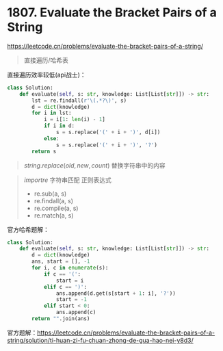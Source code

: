 # 1807. Evaluate the Bracket Pairs of a String

<https://leetcode.cn/problems/evaluate-the-bracket-pairs-of-a-string/>

> 直接遍历/哈希表

直接遍历效率较低(api战士)：

```Python
class Solution:
    def evaluate(self, s: str, knowledge: List[List[str]]) -> str:
        lst = re.findall(r'\(.*?\)', s)
        d = dict(knowledge)
        for i in lst:
            i = i[1: len(i) - 1]
            if i in d:
                s = s.replace('(' + i + ')', d[i])
            else:
                s = s.replace('(' + i + ')', '?')
        return s
```

> $string.replace(old, new, count)$ 替换字符串中的内容

> $import re$ 字符串匹配 正则表达式
>
> - re.sub(a, s)
> - re.findall(a, s)
> - re.compile(a, s)
> - re.match(a, s)

官方哈希题解：

```Python
class Solution:
    def evaluate(self, s: str, knowledge: List[List[str]]) -> str:
        d = dict(knowledge)
        ans, start = [], -1
        for i, c in enumerate(s):
            if c == '(':
                start = i
            elif c == ')':
                ans.append(d.get(s[start + 1: i], '?'))
                start = -1
            elif start < 0:
                ans.append(c)
        return "".join(ans)
```

官方题解：<https://leetcode.cn/problems/evaluate-the-bracket-pairs-of-a-string/solution/ti-huan-zi-fu-chuan-zhong-de-gua-hao-nei-y8d3/>
